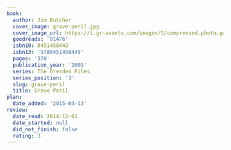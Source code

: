 ```yaml
---
book:
  author: Jim Butcher
  cover_image: grave-peril.jpg
  cover_image_url: https://i.gr-assets.com/images/S/compressed.photo.goodreads.com/books/1266470209l/91476._SX98_.jpg
  goodreads: '91476'
  isbn10: 0451458443
  isbn13: '9780451458445'
  pages: '378'
  publication_year: '2001'
  series: The Dresden Files
  series_position: '3'
  slug: grave-peril
  title: Grave Peril
plan:
  date_added: '2015-04-13'
review:
  date_read: 2014-12-01
  date_started: null
  did_not_finish: false
  rating: 3
---
```

